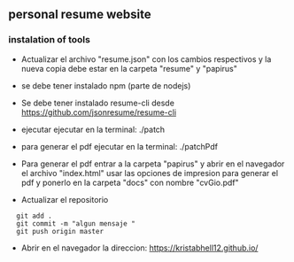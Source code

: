 ## personal resume website

### instalation of tools
* Actualizar el archivo "resume.json" con los cambios respectivos y la nueva copia debe estar en la carpeta "resume" y "papirus" 
* se debe tener instalado npm (parte de nodejs)
* Se debe tener instalado resume-cli desde https://github.com/jsonresume/resume-cli
* ejecutar ejecutar en la terminal:
  ./patch
  
* para generar el pdf ejecutar en la terminal:
  ./patchPdf

* Para generar el pdf entrar a la carpeta "papirus" y abrir en el navegador el archivo "index.html"
  usar las opciones de impresion para generar el pdf y ponerlo en la carpeta "docs" con nombre "cvGio.pdf"

* Actualizar el repositorio
```
  git add .
  git commit -m "algun mensaje "
  git push origin master
```
* Abrir en el navegador la direccion:
  https://kristabhell12.github.io/

